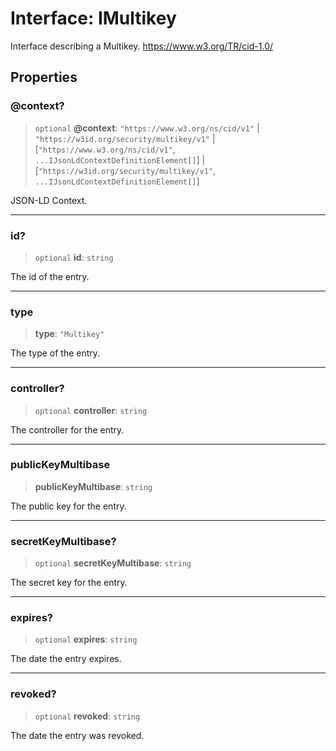 # Interface: IMultikey

Interface describing a Multikey.
https://www.w3.org/TR/cid-1.0/

## Properties

### @context?

> `optional` **@context**: `"https://www.w3.org/ns/cid/v1"` \| `"https://w3id.org/security/multikey/v1"` \| \[`"https://www.w3.org/ns/cid/v1"`, `...IJsonLdContextDefinitionElement[]`\] \| \[`"https://w3id.org/security/multikey/v1"`, `...IJsonLdContextDefinitionElement[]`\]

JSON-LD Context.

***

### id?

> `optional` **id**: `string`

The id of the entry.

***

### type

> **type**: `"Multikey"`

The type of the entry.

***

### controller?

> `optional` **controller**: `string`

The controller for the entry.

***

### publicKeyMultibase

> **publicKeyMultibase**: `string`

The public key for the entry.

***

### secretKeyMultibase?

> `optional` **secretKeyMultibase**: `string`

The secret key for the entry.

***

### expires?

> `optional` **expires**: `string`

The date the entry expires.

***

### revoked?

> `optional` **revoked**: `string`

The date the entry was revoked.
